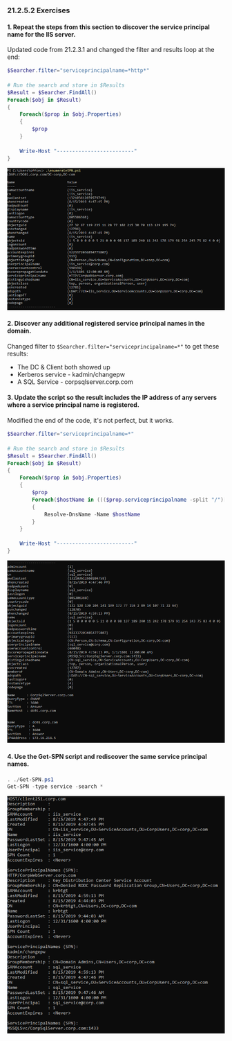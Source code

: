 ### 21.2.5.2 Exercises
#### 1. Repeat the steps from this section to discover the service principal name for the IIS server.

Updated code from 21.2.3.1 and changed the filter and results loop at the end:

```powershell
$Searcher.filter="serviceprincipalname=*http*"

# Run the search and store in $Results
$Result = $Searcher.FindAll()
Foreach($obj in $Result)
{
	Foreach($prop in $obj.Properties)
	{
		$prop
	}
	
	Write-Host "-------------------------"
}
```

![image-20200727233233821](.21.2.5.2.assets/image-20200727233233821.png)

#### 2. Discover any additional registered service principal names in the domain.

Changed filter to `$Searcher.filter="serviceprincipalname=*"` to get these results:

- The DC & Client both showed up
- Kerberos service - kadmin/changepw
- A SQL Service - corpsqlserver.corp.com

#### 3. Update the script so the result includes the IP address of any servers where a service principal name is registered.

Modified the end of the code, it's not perfect, but it works.

```powershell
$Searcher.filter="serviceprincipalname=*"

# Run the search and store in $Results
$Result = $Searcher.FindAll()
Foreach($obj in $Result)
{
	Foreach($prop in $obj.Properties)
	{
		$prop
		Foreach($hostName in ((($prop.serviceprincipalname -split "/")[1]) -split ":")[0])
        {
        	Resolve-DnsName -Name $hostName
        }
	}
	
	Write-Host "-------------------------"
}
```

![image-20200727235520167](.21.2.5.2.assets/image-20200727235520167.png)

#### 4. Use the Get-SPN script and rediscover the same service principal names.

```powershell
. ./Get-SPN.ps1
Get-SPN -type service -search *
```

![image-20200728000115120](.21.2.5.2.assets/image-20200728000115120.png)